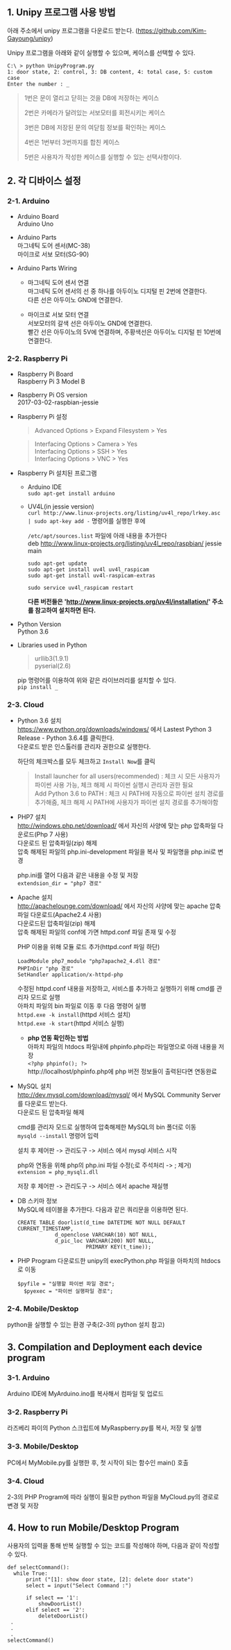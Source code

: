 ## 1. Unipy 프로그램 사용 방법

  아래 주소에서 unipy 프로그램을 다운로드 받는다.
  (https://github.com/Kim-Gayoung/unipy)
   
  Unipy 프로그램을 아래와 같이 실행할 수 있으며, 케이스를 선택할 수 있다.
  
  ``` 
  C:\ > python UnipyProgram.py
  1: door state, 2: control, 3: DB content, 4: total case, 5: custom case
  Enter the number : _
  ```

> <p style="height:20px">1번은 문이 열리고 닫히는 것을 DB에 저장하는 케이스</p>
> <p style="height:20px">2번은 카메라가 달려있는 서보모터를 회전시키는 케이스</p>
> <p style="height:20px">3번은 DB에 저장된 문의 여닫힘 정보를 확인하는 케이스</p>
> <p style="height:20px">4번은 1번부터 3번까지를 합친 케이스</p>
> <p style="height:20px">5번은 사용자가 작성한 케이스를 실행할 수 있는 선택사항이다.</p>


   
## 2. 각 디바이스 설정
### 2-1. Arduino
- Arduino Board<br>
  Arduino Uno


- Arduino Parts<br>
  마그네틱 도어 센서(MC-38)<br>
  마이크로 서보 모터(SG-90)


- Arduino Parts Wiring
	* 마그네틱 도어 센서 연결<br>
		마그네틱 도어 센서의 선 중 하나를 아두이노 디지털 핀 2번에 연결한다.<br>
		다른 선은 아두이노 GND에 연결한다.
			
	* 마이크로 서보 모터 연결<br>
		서보모터의 갈색 선은 아두이노 GND에 연결한다.<br>
		빨간 선은 아두이노의 5V에 연결하며, 주황색선은 아두이노 디지털 핀 10번에 연결한다.<br>

   
### 2-2. Raspberry Pi
- Raspberry Pi Board<br>
	Raspberry Pi 3 Model B
		  
- Raspberry Pi OS version<br>
	2017-03-02-raspbian-jessie
		
- Raspberry Pi 설정
	> Advanced Options > Expand Filesystem > Yes

	> Interfacing Options > Camera > Yes<br>
	> Interfacing Options > SSH > Yes<br>
	> Interfacing Options > VNC > Yes<br>
		
- Raspberry Pi 설치된 프로그램
	* Arduino IDE<br>
	`sudo apt-get install arduino`
		
	* UV4L(in jessie version)<br>
		`curl http://www.linux-projects.org/listing/uv4l_repo/lrkey.asc | sudo apt-key add -` 명령어를 실행한 후에
			
		`/etc/apt/sources.list` 파일에 아래 내용을 추가한다<br>
		deb http://www.linux-projects.org/listing/uv4l_repo/raspbian/ jessie main

		```
        sudo apt-get update
		sudo apt-get install uv4l uv4l_raspicam
		sudo apt-get install uv4l-raspicam-extras
        
		sudo service uv4l_raspicam restart
        ```
			
		**다른 버전들은 'http://www.linux-projects.org/uv4l/installation/' 주소를 참고하여 설치하면 된다.**
		

- Python Version<br>
	Python 3.6
		

- Libraries used in Python<br>
  > urllib3(1.9.1)<br>
  > pyserial(2.6)

  pip 명령어를 이용하여 위와 같은 라이브러리를 설치할 수 있다.<br>
  `pip install _`


### 2-3. Cloud
- Python 3.6 설치<br>
	https://www.python.org/downloads/windows/ 에서 Lastest Python 3 Release - Python 3.6.4를 클릭한다.<br>
	다운로드 받은 인스톨러를 관리자 권한으로 실행한다.<br>

	하단의 체크박스를 모두 체크하고 `Install Now`를 클릭<br>
	> Install launcher for all users(recommended) : 체크 시 모든 사용자가 파이썬 사용 가능, 체크 해제 시 파이썬 실행시 관리자 권한 필요<br>
	> Add Python 3.6 to PATH : 체크 시 PATH에 자동으로 파이썬 설치 경로를 추가해줌, 체크 해제 시 PATH에 사용자가 파이썬 설치 경로를 추가해야함


- PHP7 설치<br>
	http://windows.php.net/download/ 에서 자신의 사양에 맞는 php 압축파일 다운로드(Php 7 사용)<br>
	다운로드 된 압축파일(zip) 해제<br>
	압축 해제된 파일의 php.ini-development 파일을 복사 및 파일명을 php.ini로 변경<br>
	  
	php.ini를 열어 다음과 같은 내용을 수정 및 저장<br>
	`extendsion_dir = "php7 경로"`<br>
		  
- Apache 설치<br>
	http://apachelounge.com/download/ 에서 자신의 사양에 맞는 apache 압축파일 다운로드(Apache2.4 사용)<br>
	다운로드된 압축파일(zip) 해제<br>
	압축 해제된 파일의 conf에 가면 httpd.conf 파일 존재 및 수정<br>
	  
	PHP 이용을 위해 모듈 로드 추가(httpd.conf 파일 하단)
	```
    LoadModule php7_module "php7apache2_4.dll 경로"
	PHPInDir "php 경로"
	SetHandler application/x-httpd-php
    ```
		  
	수정된 httpd.conf 내용을 저장하고, 서비스를 추가하고 실행하기 위해 cmd를 관리자 모드로 실행<br>
	아파치 파일의 bin 파일로 이동 후 다음 명령어 실행<br>
	`httpd.exe -k install`(httpd 서비스 설치)<br>
	`httpd.exe -k start`(httpd 서비스 실행)
  * **php 연동 확인하는 방법**<br>
	  아파치 파일의 htdocs 파일내에 phpinfo.php라는 파일명으로 아래 내용을 저장<br>
		`<?php phpinfo(); ?>`<br>
	  http://localhost/phpinfo.php에 php 버전 정보들이 출력된다면 연동완료
		
- MySQL 설치<br>
	http://dev.mysql.com/download/mysql/ 에서 MySQL Community Server를 다운로드 받는다.<br>
	다운로드 된 압축파일 해제<br>
	  
	cmd를 관리자 모드로 실행하여 압축해제한 MySQL의 bin 폴더로 이동<br>
	`mysqld --install` 명령어 입력<br>
		  
	설치 후 제어판 -> 관리도구 -> 서비스 에서 mysql 서비스 시작<br>
		  
	php와 연동을 위해 php의 php.ini 파일 수정(;로 주석처리 -> ; 제거)<br>
	`extension = php_mysqli.dll`

	저장 후 제어판 -> 관리도구 -> 서비스 에서 apache 재실행


- DB 스키마 정보<br>
	MySQL에 테이블을 추가한다. 다음과 같은 쿼리문을 이용하면 된다.<br>
	```
	CREATE TABLE doorlist(d_time DATETIME NOT NULL DEFAULT CURRENT_TIMESTAMP,
    			d_openclose VARCHAR(10) NOT NULL,
    			d_pic_loc VARCHAR(200) NOT NULL,
                          PRIMARY KEY(t_time));
	```
- PHP Program
	다운로드한 unipy의 execPython.php 파일을 아파치의 htdocs로 이동
		  
	<pre><code>$pyfile = "실행할 파이썬 파일 경로";
	$pyexec = "파이썬 실행파일 경로";</code></pre>


### 2-4. Mobile/Desktop
python을 실행할 수 있는 환경 구축(2-3의 python 설치 참고)

## 3. Compilation and Deployment each device program
### 3-1. Arduino
Arduino IDE에 MyArduino.ino를 복사해서 컴파일 및 업로드

		
### 3-2. Raspberry Pi
라즈베리 파이의 Python 스크립트에 MyRaspberry.py를 복사, 저장 및 실행

		
### 3-3. Mobile/Desktop
PC에서 MyMobile.py를 실행한 후, 첫 시작이 되는 함수인 main() 호출

   
### 3-4. Cloud
2-3의 PHP Program에 따라 실행이 필요한 python 파일을 MyCloud.py의 경로로 변경 및 저장
   

## 4. How to run Mobile/Desktop Program
사용자의 입력을 통해 반복 실행할 수 있는 코드를 작성해야 하며, 다음과 같이 작성할 수 있다.
```
def selectCommand():
  while True:
	  print ("[1]: show door state, [2]: delete door state")
	  select = input("Select Command :")

	  if select == '1':
		  showDoorList()
	  elif select == '2':
		  deleteDoorList()
 .
 .
 .
selectCommand()
```
